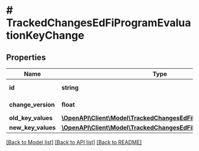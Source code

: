# # TrackedChangesEdFiProgramEvaluationKeyChange

## Properties

Name | Type | Description | Notes
------------ | ------------- | ------------- | -------------
**id** | **string** | Resource identifier | [optional]
**change_version** | **float** | Change version | [optional]
**old_key_values** | [**\OpenAPI\Client\Model\TrackedChangesEdFiProgramEvaluationKey**](TrackedChangesEdFiProgramEvaluationKey.md) |  | [optional]
**new_key_values** | [**\OpenAPI\Client\Model\TrackedChangesEdFiProgramEvaluationKey**](TrackedChangesEdFiProgramEvaluationKey.md) |  | [optional]

[[Back to Model list]](../../README.md#models) [[Back to API list]](../../README.md#endpoints) [[Back to README]](../../README.md)
